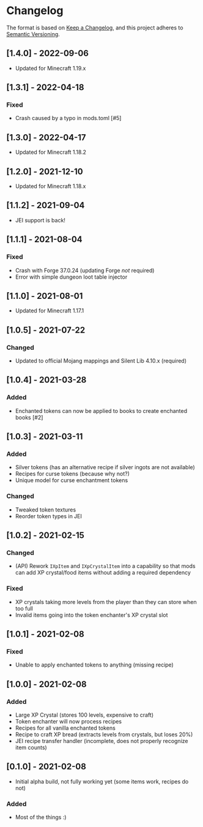 # Changelog

The format is based on [Keep a Changelog](https://keepachangelog.com/en/1.0.0/),
and this project adheres to [Semantic Versioning](https://semver.org/spec/v2.0.0.html).

## [1.4.0] - 2022-09-06
- Updated for Minecraft 1.19.x

## [1.3.1] - 2022-04-18
### Fixed
- Crash caused by a typo in mods.toml [#5]

## [1.3.0] - 2022-04-17
- Updated for Minecraft 1.18.2

## [1.2.0] - 2021-12-10
- Updated for Minecraft 1.18.x

## [1.1.2] - 2021-09-04
- JEI support is back!

## [1.1.1] - 2021-08-04
### Fixed
- Crash with Forge 37.0.24 (updating Forge _not_ required)
- Error with simple dungeon loot table injector

## [1.1.0] - 2021-08-01
- Updated for Minecraft 1.17.1

## [1.0.5] - 2021-07-22
### Changed
- Updated to official Mojang mappings and Silent Lib 4.10.x (required)

## [1.0.4] - 2021-03-28
### Added
- Enchanted tokens can now be applied to books to create enchanted books [#2]

## [1.0.3] - 2021-03-11
### Added
- Silver tokens (has an alternative recipe if silver ingots are not available)
- Recipes for curse tokens (because why not?)
- Unique model for curse enchantment tokens
### Changed
- Tweaked token textures
- Reorder token types in JEI

## [1.0.2] - 2021-02-15
### Changed
- (API) Rework `IXpItem` and `IXpCrystalItem` into a capability so that mods can add XP crystal/food items without adding a required dependency
### Fixed
- XP crystals taking more levels from the player than they can store when too full
- Invalid items going into the token enchanter's XP crystal slot

## [1.0.1] - 2021-02-08
### Fixed
- Unable to apply enchanted tokens to anything (missing recipe)

## [1.0.0] - 2021-02-08
### Added
- Large XP Crystal (stores 100 levels, expensive to craft)
- Token enchanter will now process recipes
- Recipes for all vanilla enchanted tokens
- Recipe to craft XP bread (extracts levels from crystals, but loses 20%)
- JEI recipe transfer handler (incomplete, does not properly recognize item counts)

## [0.1.0] - 2021-02-08
- Initial alpha build, not fully working yet (some items work, recipes do not)
### Added
- Most of the things :)
